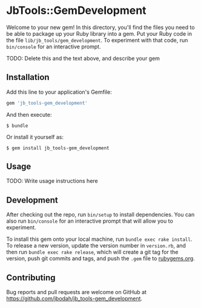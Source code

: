 # JbTools::GemDevelopment

Welcome to your new gem! In this directory, you'll find the files you need to be able to package up your Ruby library into a gem. Put your Ruby code in the file `lib/jb_tools/gem_development`. To experiment with that code, run `bin/console` for an interactive prompt.

TODO: Delete this and the text above, and describe your gem

## Installation

Add this line to your application's Gemfile:

```ruby
gem 'jb_tools-gem_development'
```

And then execute:

    $ bundle

Or install it yourself as:

    $ gem install jb_tools-gem_development

## Usage

TODO: Write usage instructions here

## Development

After checking out the repo, run `bin/setup` to install dependencies. You can also run `bin/console` for an interactive prompt that will allow you to experiment.

To install this gem onto your local machine, run `bundle exec rake install`. To release a new version, update the version number in `version.rb`, and then run `bundle exec rake release`, which will create a git tag for the version, push git commits and tags, and push the `.gem` file to [rubygems.org](https://rubygems.org).

## Contributing

Bug reports and pull requests are welcome on GitHub at https://github.com/jbodah/jb_tools-gem_development.
